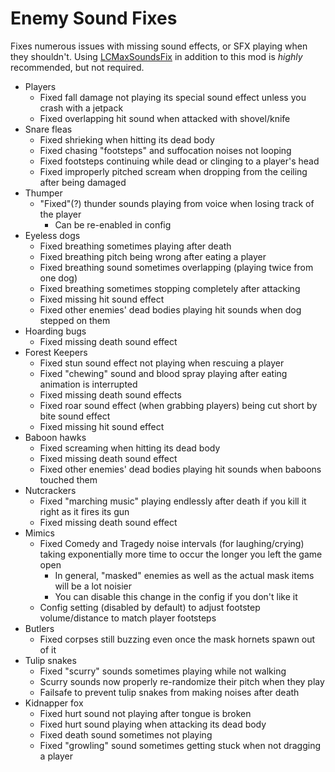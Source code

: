 # Enemy Sound Fixes
Fixes numerous issues with missing sound effects, or SFX playing when they shouldn't. Using [LCMaxSoundsFix](https://thunderstore.io/c/lethal-company/p/Hardy/LCMaxSoundsFix/) in addition to this mod is *highly* recommended, but not required.
- Players
  - Fixed fall damage not playing its special sound effect unless you crash with a jetpack
  - Fixed overlapping hit sound when attacked with shovel/knife
- Snare fleas
  - Fixed shrieking when hitting its dead body
  - Fixed chasing "footsteps" and suffocation noises not looping
  - Fixed footsteps continuing while dead or clinging to a player's head
  - Fixed improperly pitched scream when dropping from the ceiling after being damaged
- Thumper
  - "Fixed"(?) thunder sounds playing from voice when losing track of the player
    - Can be re-enabled in config
- Eyeless dogs
  - Fixed breathing sometimes playing after death
  - Fixed breathing pitch being wrong after eating a player
  - Fixed breathing sound sometimes overlapping (playing twice from one dog)
  - Fixed breathing sometimes stopping completely after attacking
  - Fixed missing hit sound effect
  - Fixed other enemies' dead bodies playing hit sounds when dog stepped on them
- Hoarding bugs
  - Fixed missing death sound effect
- Forest Keepers
  - Fixed stun sound effect not playing when rescuing a player
  - Fixed "chewing" sound and blood spray playing after eating animation is interrupted
  - Fixed missing death sound effects
  - Fixed roar sound effect (when grabbing players) being cut short by bite sound effect
  - Fixed missing hit sound effect
- Baboon hawks
  - Fixed screaming when hitting its dead body
  - Fixed missing death sound effect
  - Fixed other enemies' dead bodies playing hit sounds when baboons touched them
- Nutcrackers
  - Fixed "marching music" playing endlessly after death if you kill it right as it fires its gun
  - Fixed missing death sound effect
- Mimics
  - Fixed Comedy and Tragedy noise intervals (for laughing/crying) taking exponentially more time to occur the longer you left the game open
    - In general, "masked" enemies as well as the actual mask items will be a lot noisier
    - You can disable this change in the config if you don't like it
  - Config setting (disabled by default) to adjust footstep volume/distance to match player footsteps
- Butlers
  - Fixed corpses still buzzing even once the mask hornets spawn out of it
- Tulip snakes
  - Fixed "scurry" sounds sometimes playing while not walking
  - Scurry sounds now properly re-randomize their pitch when they play
  - Failsafe to prevent tulip snakes from making noises after death
- Kidnapper fox
  - Fixed hurt sound not playing after tongue is broken
  - Fixed hurt sound playing when attacking its dead body
  - Fixed death sound sometimes not playing
  - Fixed "growling" sound sometimes getting stuck when not dragging a player